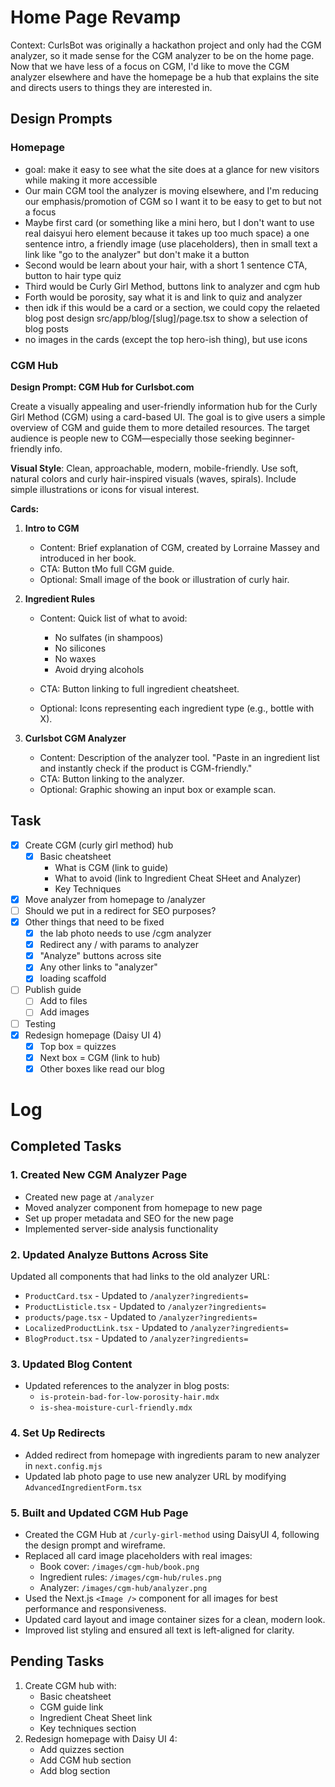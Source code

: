 # Home Page Revamp

Context: CurlsBot was originally a hackathon project and only had the CGM analyzer, so it made sense for the CGM analyzer to be on the home page. Now that we have less of a focus on CGM, I'd like to move the CGM analyzer elsewhere and have the homepage be a hub that explains the site and directs users to things they are interested in.

## Design Prompts

### Homepage

- goal: make it easy to see what the site does at a glance for new visitors while making it more accessible
- Our main CGM tool the analyzer is moving elsewhere, and I'm reducing our emphasis/promotion of CGM so I want it to be easy to get to but not a focus
- Maybe first card (or something like a mini hero, but I don't want to use real daisyui hero element because it takes up too much space) a one sentence intro, a friendly image (use placeholders), then in small text a link like "go to the analyzer" but don't make it a button
- Second would be learn about your hair, with a short 1 sentence CTA, button to hair type quiz
- Third would be Curly Girl Method, buttons link to analyzer and cgm hub
- Forth would be porosity, say what it is and link to quiz and analyzer
- then idk if this would be a card or a section, we could copy the relaeted blog post design src/app/blog/[slug]/page.tsx to show a selection of blog posts
- no images in the cards (except the top hero-ish thing), but use icons

### CGM Hub

**Design Prompt: CGM Hub for Curlsbot.com**

Create a visually appealing and user-friendly information hub for the Curly Girl Method (CGM) using a card-based UI. The goal is to give users a simple overview of CGM and guide them to more detailed resources. The target audience is people new to CGM—especially those seeking beginner-friendly info.

**Visual Style**: Clean, approachable, modern, mobile-friendly. Use soft, natural colors and curly hair-inspired visuals (waves, spirals). Include simple illustrations or icons for visual interest.

**Cards:**

1. **Intro to CGM**

   - Content: Brief explanation of CGM, created by Lorraine Massey and introduced in her book.
   - CTA: Button tMo full CGM guide.
   - Optional: Small image of the book or illustration of curly hair.

2. **Ingredient Rules**

   - Content: Quick list of what to avoid:

     - No sulfates (in shampoos)
     - No silicones
     - No waxes
     - Avoid drying alcohols

   - CTA: Button linking to full ingredient cheatsheet.
   - Optional: Icons representing each ingredient type (e.g., bottle with X).

3. **Curlsbot CGM Analyzer**

   - Content: Description of the analyzer tool. "Paste in an ingredient list and instantly check if the product is CGM-friendly."
   - CTA: Button linking to the analyzer.
   - Optional: Graphic showing an input box or example scan.

## Task

- [x] Create CGM (curly girl method) hub
  - [x] Basic cheatsheet
    - What is CGM (link to guide)
    - What to avoid (link to Ingredient Cheat SHeet and Analyzer)
    - Key Techniques
- [x] Move analyzer from homepage to /analyzer
- [ ] Should we put in a redirect for SEO purposes?
- [x] Other things that need to be fixed
  - [x] the lab photo needs to use /cgm analyzer
  - [x] Redirect any / with params to analyzer
  - [x] "Analyze" buttons across site
  - [x] Any other links to "analyzer"
  - [x] loading scaffold
- [ ] Publish guide
  - [ ] Add to files
  - [ ] Add images
- [ ] Testing
- [x] Redesign homepage (Daisy UI 4)
  - [x] Top box = quizzes
  - [x] Next box = CGM (link to hub)
  - [x] Other boxes like read our blog

# Log

## Completed Tasks

### 1. Created New CGM Analyzer Page

- Created new page at `/analyzer`
- Moved analyzer component from homepage to new page
- Set up proper metadata and SEO for the new page
- Implemented server-side analysis functionality

### 2. Updated Analyze Buttons Across Site

Updated all components that had links to the old analyzer URL:

- `ProductCard.tsx` - Updated to `/analyzer?ingredients=`
- `ProductListicle.tsx` - Updated to `/analyzer?ingredients=`
- `products/page.tsx` - Updated to `/analyzer?ingredients=`
- `LocalizedProductLink.tsx` - Updated to `/analyzer?ingredients=`
- `BlogProduct.tsx` - Updated to `/analyzer?ingredients=`

### 3. Updated Blog Content

- Updated references to the analyzer in blog posts:
  - `is-protein-bad-for-low-porosity-hair.mdx`
  - `is-shea-moisture-curl-friendly.mdx`

### 4. Set Up Redirects

- Added redirect from homepage with ingredients param to new analyzer in `next.config.mjs`
- Updated lab photo page to use new analyzer URL by modifying `AdvancedIngredientForm.tsx`

### 5. Built and Updated CGM Hub Page

- Created the CGM Hub at `/curly-girl-method` using DaisyUI 4, following the design prompt and wireframe.
- Replaced all card image placeholders with real images:
  - Book cover: `/images/cgm-hub/book.png`
  - Ingredient rules: `/images/cgm-hub/rules.png`
  - Analyzer: `/images/cgm-hub/analyzer.png`
- Used the Next.js `<Image />` component for all images for best performance and responsiveness.
- Updated card layout and image container sizes for a clean, modern look.
- Improved list styling and ensured all text is left-aligned for clarity.

## Pending Tasks

1. Create CGM hub with:
   - Basic cheatsheet
   - CGM guide link
   - Ingredient Cheat Sheet link
   - Key techniques section
2. Redesign homepage with Daisy UI 4:
   - Add quizzes section
   - Add CGM hub section
   - Add blog section
